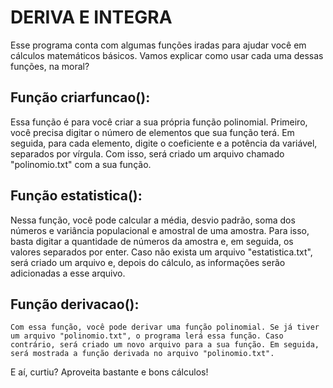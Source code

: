 # DERIVA E INTEGRA

Esse programa conta com algumas funções iradas para ajudar você em cálculos matemáticos básicos.
Vamos explicar como usar cada uma dessas funções, na moral?

## Função criarfuncao():
Essa função é para você criar a sua própria função polinomial. Primeiro, você precisa digitar o número de elementos que sua função terá. Em seguida, para cada elemento, digite o coeficiente e a potência da variável, separados por vírgula. Com isso, será criado um arquivo chamado "polinomio.txt" com a sua função.

## Função estatistica():
Nessa função, você pode calcular a média, desvio padrão, soma dos números e variância populacional e amostral de uma amostra. Para isso, basta digitar a quantidade de números da amostra e, em seguida, os valores separados por enter. Caso não exista um arquivo "estatistica.txt", será criado um arquivo e, depois do cálculo, as informações serão adicionadas a esse arquivo.

## Função derivacao():
    Com essa função, você pode derivar uma função polinomial. Se já tiver um arquivo "polinomio.txt", o programa lerá essa função. Caso contrário, será criado um novo arquivo para a sua função. Em seguida, será mostrada a função derivada no arquivo "polinomio.txt".

E aí, curtiu? Aproveita bastante e bons cálculos!
